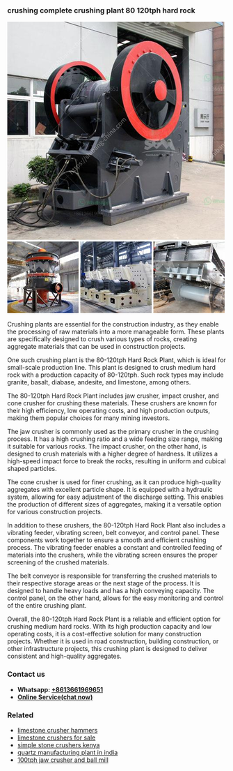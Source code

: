 <h3>crushing complete crushing plant 80 120tph hard rock</h3><img src='1708589437.jpg' alt=''><p>Crushing plants are essential for the construction industry, as they enable the processing of raw materials into a more manageable form. These plants are specifically designed to crush various types of rocks, creating aggregate materials that can be used in construction projects.</p><p>One such crushing plant is the 80-120tph Hard Rock Plant, which is ideal for small-scale production line. This plant is designed to crush medium hard rock with a production capacity of 80-120tph. Such rock types may include granite, basalt, diabase, andesite, and limestone, among others.</p><p>The 80-120tph Hard Rock Plant includes jaw crusher, impact crusher, and cone crusher for crushing these materials. These crushers are known for their high efficiency, low operating costs, and high production outputs, making them popular choices for many mining investors.</p><p>The jaw crusher is commonly used as the primary crusher in the crushing process. It has a high crushing ratio and a wide feeding size range, making it suitable for various rocks. The impact crusher, on the other hand, is designed to crush materials with a higher degree of hardness. It utilizes a high-speed impact force to break the rocks, resulting in uniform and cubical shaped particles.</p><p>The cone crusher is used for finer crushing, as it can produce high-quality aggregates with excellent particle shape. It is equipped with a hydraulic system, allowing for easy adjustment of the discharge setting. This enables the production of different sizes of aggregates, making it a versatile option for various construction projects.</p><p>In addition to these crushers, the 80-120tph Hard Rock Plant also includes a vibrating feeder, vibrating screen, belt conveyor, and control panel. These components work together to ensure a smooth and efficient crushing process. The vibrating feeder enables a constant and controlled feeding of materials into the crushers, while the vibrating screen ensures the proper screening of the crushed materials.</p><p>The belt conveyor is responsible for transferring the crushed materials to their respective storage areas or the next stage of the process. It is designed to handle heavy loads and has a high conveying capacity. The control panel, on the other hand, allows for the easy monitoring and control of the entire crushing plant.</p><p>Overall, the 80-120tph Hard Rock Plant is a reliable and efficient option for crushing medium hard rocks. With its high production capacity and low operating costs, it is a cost-effective solution for many construction projects. Whether it is used in road construction, building construction, or other infrastructure projects, this crushing plant is designed to deliver consistent and high-quality aggregates.</p><h3>Contact us</h3><ul><li><strong>Whatsapp:&nbsp;<a href="https://wa.me/8613661969651">+8613661969651</a></strong></li><li><a href="https://swt.shibang-china.com/?git&amp;zhl&amp;crushing complete crushing plant 80 120tph hard rock"><strong>Online Service(chat now)</strong></a></li></ul><h3>Related</h3><ul><li><a href='limestone crusher hammers.md'>limestone crusher hammers</a></li><li><a href='limestone crushers for sale.md'>limestone crushers for sale</a></li><li><a href='simple stone crushers kenya.md'>simple stone crushers kenya</a></li><li><a href='quartz manufacturing plant in india.md'>quartz manufacturing plant in india</a></li><li><a href='100tph jaw crusher and ball mill.md'>100tph jaw crusher and ball mill</a></li></ul>